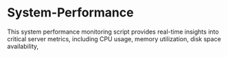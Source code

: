 # System-Performance
This system performance monitoring script provides real-time insights into critical server metrics, including CPU usage, memory utilization, disk space availability,

